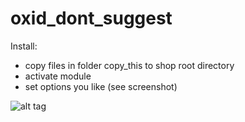 oxid_dont_suggest
=================

Install:
- copy files in folder copy_this to shop root directory
- activate module
- set options you like (see screenshot)


![alt tag](https://raw2.github.com/livelongandprosper/oxid_dont_suggest/master/screenshot.png)